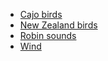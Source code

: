 - [Cajo birds](https://freesound.org/people/cajo/sounds/34207/)
- [New Zealand birds](https://freesound.org/people/Mings/sounds/181574/)
- [Robin sounds](https://freesound.org/people/InspectorJ/sounds/416529/)
- [Wind](https://freesound.org/people/Glaneur%20de%20sons/sounds/104952/)
